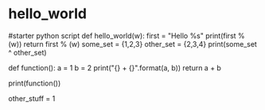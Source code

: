 # hello_world
#starter python script
def hello_world(w):
  first = "Hello %s"
  print(first % (w))
  return first % (w)
some_set = {1,2,3}
other_set = {2,3,4}
print(some_set ^ other_set)

def function():
  a = 1
  b = 2
  print("{} + {}".format(a, b))
  return a + b

print(function())

other_stuff = 1
